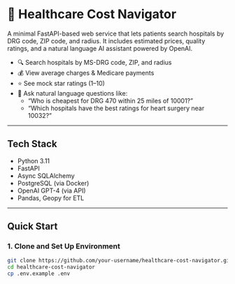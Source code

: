 # 🏥 Healthcare Cost Navigator 

A minimal FastAPI-based web service that lets patients search hospitals by DRG code, ZIP code, and radius. It includes estimated prices, quality ratings, and a natural language AI assistant powered by OpenAI.

- 🔍 Search hospitals by MS-DRG code, ZIP, and radius
- 💰 View average charges & Medicare payments
- ⭐ See mock star ratings (1–10)
- 🤖 Ask natural language questions like:
  - “Who is cheapest for DRG 470 within 25 miles of 10001?”
  - “Which hospitals have the best ratings for heart surgery near 10032?”

---

## Tech Stack

- Python 3.11
- FastAPI
- Async SQLAlchemy
- PostgreSQL (via Docker)
- OpenAI GPT-4 (via API)
- Pandas, Geopy for ETL

---

## Quick Start

### 1. Clone and Set Up Environment

```bash
git clone https://github.com/your-username/healthcare-cost-navigator.git
cd healthcare-cost-navigator
cp .env.example .env
